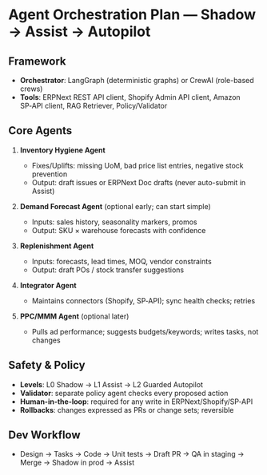 # Agent Orchestration Plan — Shadow → Assist → Autopilot

## Framework
- **Orchestrator**: LangGraph (deterministic graphs) or CrewAI (role-based crews)
- **Tools**: ERPNext REST API client, Shopify Admin API client, Amazon SP‑API client, RAG Retriever, Policy/Validator

## Core Agents
1) **Inventory Hygiene Agent**
   - Fixes/Uplifts: missing UoM, bad price list entries, negative stock prevention
   - Output: draft issues or ERPNext Doc drafts (never auto-submit in Assist)

2) **Demand Forecast Agent** (optional early; can start simple)
   - Inputs: sales history, seasonality markers, promos
   - Output: SKU × warehouse forecasts with confidence

3) **Replenishment Agent**
   - Inputs: forecasts, lead times, MOQ, vendor constraints
   - Output: draft POs / stock transfer suggestions

4) **Integrator Agent**
   - Maintains connectors (Shopify, SP‑API); sync health checks; retries

5) **PPC/MMM Agent** (optional later)
   - Pulls ad performance; suggests budgets/keywords; writes tasks, not changes

## Safety & Policy
- **Levels**: L0 Shadow → L1 Assist → L2 Guarded Autopilot
- **Validator**: separate policy agent checks every proposed action
- **Human-in-the-loop**: required for any write in ERPNext/Shopify/SP‑API
- **Rollbacks**: changes expressed as PRs or change sets; reversible

## Dev Workflow
- Design → Tasks → Code → Unit tests → Draft PR → QA in staging → Merge → Shadow in prod → Assist
